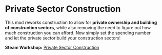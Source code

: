 # Private Sector Construction

This mod reworks construction to allow for **private ownership and building of construction sectors**, while also removing the need to figure out how much construction you can afford. Now simply set the spending number and let the private sector build your construction sectors!

**Steam Workshop:**  [Private Sector Construction](https://steamcommunity.com/sharedfiles/filedetails/?id=3420714166)
